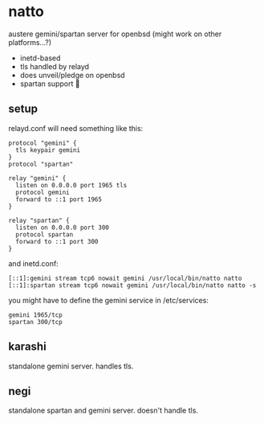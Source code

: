 # natto

austere gemini/spartan server for openbsd (might work on other platforms...?)

* inetd-based
* tls handled by relayd
* does unveil/pledge on openbsd
* spartan support 💪


## setup

relayd.conf will need something like this:
```
protocol "gemini" {
  tls keypair gemini
}
protocol "spartan"

relay "gemini" {
  listen on 0.0.0.0 port 1965 tls
  protocol gemini
  forward to ::1 port 1965
}

relay "spartan" {
  listen on 0.0.0.0 port 300
  protocol spartan
  forward to ::1 port 300
}
```

and inetd.conf:
```
[::1]:gemini stream tcp6 nowait gemini /usr/local/bin/natto natto
[::1]:spartan stream tcp6 nowait gemini /usr/local/bin/natto natto -s
```

you might have to define the gemini service in /etc/services:

```
gemini 1965/tcp
spartan 300/tcp
```

## karashi

standalone gemini server. handles tls.

## negi

standalone spartan and gemini server. doesn't handle tls.

